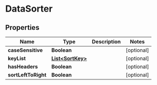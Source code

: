 
# DataSorter

## Properties
Name | Type | Description | Notes
------------ | ------------- | ------------- | -------------
**caseSensitive** | **Boolean** |  |  [optional]
**keyList** | [**List&lt;SortKey&gt;**](SortKey.md) |  |  [optional]
**hasHeaders** | **Boolean** |  |  [optional]
**sortLeftToRight** | **Boolean** |  |  [optional]



